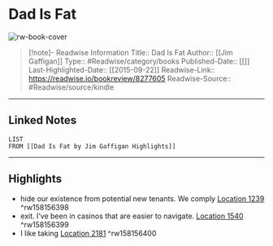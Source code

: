 # Dad Is Fat

![rw-book-cover](https://images-na.ssl-images-amazon.com/images/I/51y-zpLgv0L._SL200_.jpg)
<br>
>[!note]- Readwise Information
>Title:: Dad Is Fat
>Author:: [[Jim Gaffigan]]
>Type:: #Readwise/category/books
>Published-Date:: [[]]
>Last-Highlighted-Date:: [[2015-09-22]]
>Readwise-Link:: https://readwise.io/bookreview/8277605
>Readwise-Source:: #Readwise/source/kindle
--- 

## Linked Notes
```dataview
LIST
FROM [[Dad Is Fat by Jim Gaffigan Highlights]]
```

---

## Highlights
- hide our existence from potential new tenants. We comply [Location 1239](https://readwise.io/open/158156398) ^rw158156398
- exit. I’ve been in casinos that are easier to navigate. [Location 1540](https://readwise.io/open/158156399) ^rw158156399
- I like taking [Location 2181](https://readwise.io/open/158156400) ^rw158156400
